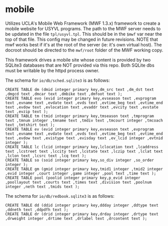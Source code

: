 # mobile
Utilizes UCLA's Mobile Web Framework (MWF 1.3.x) framework to create a mobile website for USYVL programs.
The path to the MWF server needs to be updated in the file `tpl/usyvl.tpl`.  This should be in the `$mwf` var near the top of that file.  This config may be changed in future revisions.  NOTE that mwf works best if it's at the root of the server (ie: it's own virtual host).  The docroot should be directed to the `mwf/root` folder of the MWF working copy.

This framework drives a mobile site whose content is provided by two SQLite3 databases that are NOT provided via this
repo.  Both SQLite dbs must be writable by the httpd process owner.

The schema for `io/db/sched.sqlite3` is as follows:
```
CREATE TABLE dm (dmid integer primary key,dm_src text ,dm_dst text ,dmgcd text ,dmcar text ,dmbike text ,dmfoot text );
CREATE TABLE evo (evid integer primary key,evseason text ,evprogram text ,evname text ,evdate text ,evds text ,evtime_beg text ,evtime_end text ,evdow text ,evlocation text ,evaddr text ,evcity text ,evstate text ,evzip text );
CREATE TABLE tm (tmid integer primary key,tmseason text ,tmprogram text ,tmnum integer ,tmname text ,tmdiv text ,tmcourt integer ,tmcoach text ,tmtshirt text );
CREATE TABLE ev (evid integer primary key,evseason text ,evprogram text ,evname text ,evdate text ,evds text ,evtime_beg text ,evtime_end text ,evdow text ,evistype text ,evisday text ,ev_lcid integer ,evtnid integer );
CREATE TABLE lc (lcid integer primary key,lclocation text ,lcaddress text ,lcstreet text ,lccity text ,lcstate text ,lczip text ,lclat text ,lclon text ,lcsrc text ,lcq text );
CREATE TABLE so (soid integer primary key,so_div integer ,so_order integer );
CREATE TABLE gm (gmid integer primary key,tmid1 integer ,tmid2 integer ,evid integer ,court integer ,game integer ,pool text ,time text );
CREATE TABLE pool (poolid integer primary key,p_evid integer ,poollayout text ,courts text ,times text ,division text ,poolnum integer ,neth text ,tmids text );
```

The schema for `io/db/redbook.sqlite3` is as follows:
```
CREATE TABLE dd (ddid integer primary key,ddday integer ,ddtype text ,ddneth text ,ddpdfh text );
CREATE TABLE dr (drid integer primary key,drday integer ,drtype text ,drweight integer ,drtime text ,drlabel text ,drcontent text );
```
